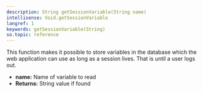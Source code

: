 ```yaml
---
description: String getSessionVariable(String name)
intellisense: Void.getSessionVariable
langref: 1
keywords: getSessionVariable(String)
so.topic: reference
---
```



This function makes it possible to store variables in the database which the web application can use
as long as a session lives. That is until a user logs out.



* **name:** Name of variable to read
* **Returns:** String value if found



